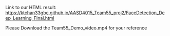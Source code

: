 Link to our HTML result: https://ktchan33gbc.github.io/AASD4015_Team55_proj2/FaceDetection_Deep_Learning_Final.html

Please Download the Team55_Demo_video.mp4 for your reference
